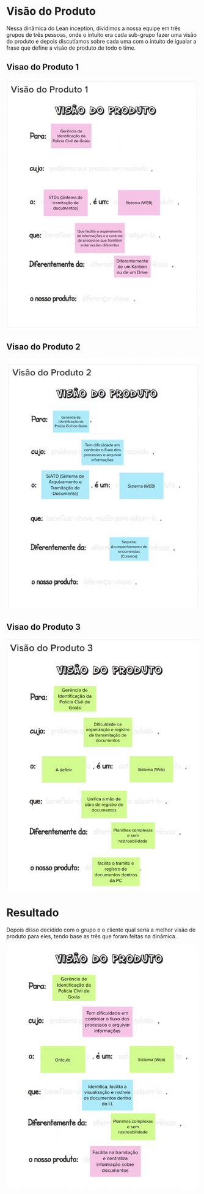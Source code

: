 # Visão do Produto

Nessa dinâmica do Lean inception, dividimos a nossa equipe em três grupos de três pessoas, onde o intuito era cada sub-grupo fazer uma visão do produto e depois discutíamos sobre cada uma com o intuito de igualar a frase que define a visão de produto de todo o time.

## Visao do Produto 1

![visao1](../assets/imgs/visao-do-produto-1.png)

## Visao do Produto 2

![visao2](../assets/imgs/visao-do-produto-2.png)

## Visao do Produto 3

![visao3](../assets/imgs/visao-do-produto-3.png)

# Resultado

Depois disso decidido com o grupo e o cliente qual seria a melhor visão de produto para eles, tendo base as três que foram feitas na dinâmica.

![visao3](../assets/imgs/visao-do-produto-resultado.png)
